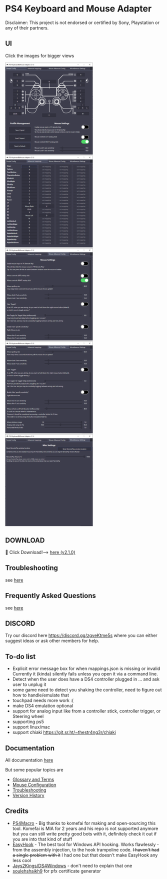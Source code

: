 # PS4 Keyboard and Mouse Adapter 
Disclaimer: This project is not endorsed or certified by Sony, Playstation or any of their partners.


## UI

Click the images for bigger views

<a href="documentation/example-ui-1.png" target="_blank"><img src="documentation/example-ui-1.png" alt="example UI Tab 1" width="280"/></a>
<a href="documentation/example-ui-2.png" target="_blank"><img src="documentation/example-ui-2.png" alt="example UI Tab 2" width="280"/></a>
<a href="documentation/example-ui-3.png" target="_blank"><img src="documentation/example-ui-3.png" alt="example UI Tab 3" width="280"/></a>
<a href="documentation/example-ui-4.png" target="_blank"><img src="documentation/example-ui-4.png" alt="example UI Tab 4" width="280"/></a>
<a href="documentation/example-ui-4.png" target="_blank"><img src="documentation/example-ui-5.png" alt="example UI Tab 4" width="280"/></a>


## DOWNLOAD
:rocket: Click Download!--> [here (v2.1.0)](https://github.com/starshinata/PS4-Keyboard-and-Mouse-Adapter/releases/download/2.1.0/Setup.exe)


## Troubleshooting
see [here](documentation/troubleshooting.md)


## Frequently Asked Questions
see [here](documentation/frequently-asked-questions.md)


## DISCORD
Try our discord here https://discord.gg/zgveKtme5s where you can either suggest ideas or ask other members for help.


## To-do list
* Explicit error message box for when mappings.json is missing or invalid <br> Currently it (kinda) silently fails unless you open it via a command line.
* Detect when the user does have a DS4 controller plugged in ... and ask user to unplug it
* some game need to detect you shaking the controller, need to figure out how to handle/emulate that
* touchpad needs more work :(
* make DS4 emulation optional
* support for analog input like from a controller stick, controller trigger, or Steering wheel
* supporting ps5
* support linux/mac 
* support chiaki https://git.sr.ht/~thestr4ng3r/chiaki


## Documentation
All documentation [here](documentation/)

But some popular topics are
* [Glossary and Terms](documentation/glossary-and-terms.md)
* [Mouse Configuration](documentation/mouse-configuration.md)
* [Troubleshooting](documentation/troubleshooting.md)
* [Version History](documentation/version-history.md)


## Credits

- [PS4Macro](https://github.com/komefai/PS4Macro) - Big thanks to komefai for making and open-sourcing this tool. Komefai is MIA for 2 years and his repo is not supported anymore but you can still write pretty good bots with it, definitely check it out if you are into that kind of stuff
- [EasyHook](https://easyhook.github.io) - The best tool for Windows API hooking. Works flawlessly - from the assembly injection, to the hook trampoline code. ~~I haven't had a single problem with it~~ I had one but that doesn't make EasyHook any less cool
- [Jays2Kings/DS4Windows](https://github.com/Jays2Kings/DS4Windows) - don't need to explain that one
- [soulehshaikh9](https://github.com/soulehshaikh99/self-signed-certificate-generator) for pfx certificate generator

